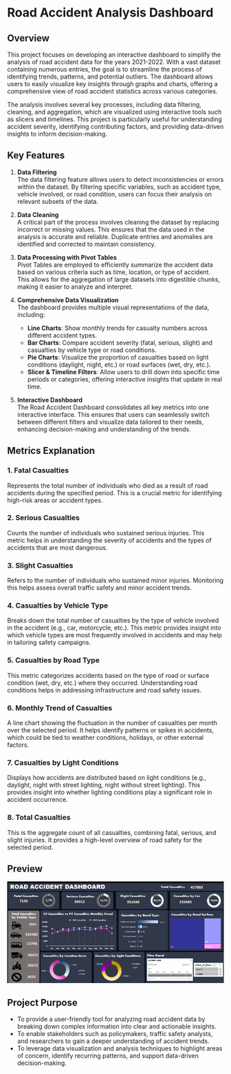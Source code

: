 # Road Accident Analysis Dashboard

## Overview
This project focuses on developing an interactive dashboard to simplify the analysis of road accident data for the years 2021-2022. With a vast dataset containing numerous entries, the goal is to streamline the process of identifying trends, patterns, and potential outliers. The dashboard allows users to easily visualize key insights through graphs and charts, offering a comprehensive view of road accident statistics across various categories.

The analysis involves several key processes, including data filtering, cleaning, and aggregation, which are visualized using interactive tools such as slicers and timelines. This project is particularly useful for understanding accident severity, identifying contributing factors, and providing data-driven insights to inform decision-making.

## Key Features

1. **Data Filtering**  
   The data filtering feature allows users to detect inconsistencies or errors within the dataset. By filtering specific variables, such as accident type, vehicle involved, or road condition, users can focus their analysis on relevant subsets of the data.

2. **Data Cleaning**  
   A critical part of the process involves cleaning the dataset by replacing incorrect or missing values. This ensures that the data used in the analysis is accurate and reliable. Duplicate entries and anomalies are identified and corrected to maintain consistency.

3. **Data Processing with Pivot Tables**  
   Pivot Tables are employed to efficiently summarize the accident data based on various criteria such as time, location, or type of accident. This allows for the aggregation of large datasets into digestible chunks, making it easier to analyze and interpret.

4. **Comprehensive Data Visualization**  
   The dashboard provides multiple visual representations of the data, including:
   - **Line Charts**: Show monthly trends for casualty numbers across different accident types.
   - **Bar Charts**: Compare accident severity (fatal, serious, slight) and casualties by vehicle type or road conditions.
   - **Pie Charts**: Visualize the proportion of casualties based on light conditions (daylight, night, etc.) or road surfaces (wet, dry, etc.).
   - **Slicer & Timeline Filters**: Allow users to drill down into specific time periods or categories, offering interactive insights that update in real time.

5. **Interactive Dashboard**  
   The Road Accident Dashboard consolidates all key metrics into one interactive interface. This ensures that users can seamlessly switch between different filters and visualize data tailored to their needs, enhancing decision-making and understanding of the trends.

## Metrics Explanation

### 1. **Fatal Casualties**
   Represents the total number of individuals who died as a result of road accidents during the specified period. This is a crucial metric for identifying high-risk areas or accident types.

### 2. **Serious Casualties**
   Counts the number of individuals who sustained serious injuries. This metric helps in understanding the severity of accidents and the types of accidents that are most dangerous.

### 3. **Slight Casualties**
   Refers to the number of individuals who sustained minor injuries. Monitoring this helps assess overall traffic safety and minor accident trends.

### 4. **Casualties by Vehicle Type**
   Breaks down the total number of casualties by the type of vehicle involved in the accident (e.g., car, motorcycle, etc.). This metric provides insight into which vehicle types are most frequently involved in accidents and may help in tailoring safety campaigns.

### 5. **Casualties by Road Type**
   This metric categorizes accidents based on the type of road or surface condition (wet, dry, etc.) where they occurred. Understanding road conditions helps in addressing infrastructure and road safety issues.

### 6. **Monthly Trend of Casualties**
   A line chart showing the fluctuation in the number of casualties per month over the selected period. It helps identify patterns or spikes in accidents, which could be tied to weather conditions, holidays, or other external factors.

### 7. **Casualties by Light Conditions**
   Displays how accidents are distributed based on light conditions (e.g., daylight, night with street lighting, night without street lighting). This provides insight into whether lighting conditions play a significant role in accident occurrence.

### 8. **Total Casualties**
   This is the aggregate count of all casualties, combining fatal, serious, and slight injuries. It provides a high-level overview of road safety for the selected period.
   
## Preview
![dashboard road accident](https://github.com/Putri30dia/Road-Accident-Dashboard/blob/main/dasboard%20raod%20accident.png)

## Project Purpose
- To provide a user-friendly tool for analyzing road accident data by breaking down complex information into clear and actionable insights.
- To enable stakeholders such as policymakers, traffic safety analysts, and researchers to gain a deeper understanding of accident trends.
- To leverage data visualization and analysis techniques to highlight areas of concern, identify recurring patterns, and support data-driven decision-making.
